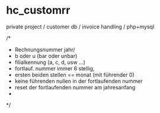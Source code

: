 # hc_customrr
private project / customer db / invoice handling / php+mysql

/*
 * Rechnungsnummer jahr/
 * b oder u (bar oder unbar)
 * filialkennung (a, c, d, usw ...)
 * fortlauf. nummer immer 6 stellig, 
 * ersten beiden stellen == monat (mit führender 0)
 * keine führenden nullen in der fortlaufenden nummer
 * reset der fortlaufenden nummer am jahresanfang
 * 
 */

